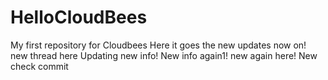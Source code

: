 # HelloCloudBees
My first repository for Cloudbees
Here it goes the new updates now on!
new thread here
Updating new info!
New info again1!
new again here!
New check commit